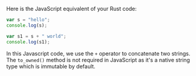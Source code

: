 Here is the JavaScript equivalent of your Rust code:

```javascript
var s = "hello";
console.log(s);

var s1 = s + " world";
console.log(s1);
```
In this Javascript code, we use the `+` operator to concatenate two strings. The `to_owned()` method is not required in JavaScript as it's a native string type which is immutable by default.
